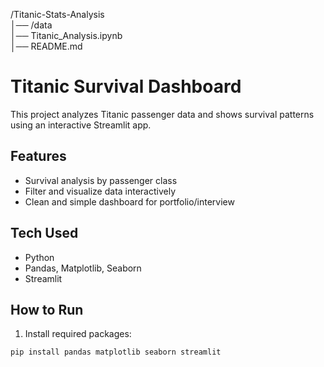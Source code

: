 /Titanic-Stats-Analysis  
│── /data  
│── Titanic_Analysis.ipynb  
│── README.md

# Titanic Survival Dashboard

This project analyzes Titanic passenger data and shows survival patterns using an interactive Streamlit app.

## Features
- Survival analysis by passenger class
- Filter and visualize data interactively
- Clean and simple dashboard for portfolio/interview

## Tech Used
- Python
- Pandas, Matplotlib, Seaborn
- Streamlit

## How to Run
1. Install required packages:

```bash
pip install pandas matplotlib seaborn streamlit

